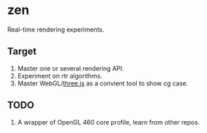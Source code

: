 # zen
Real-time rendering experiments.

## Target

1. Master one or several rendering API.
2. Experiment on rtr algorithms.
3. Master WebGL/[three.js](https://threejs.org/docs/#manual/zh/introduction/How-to-use-WebGL2) as a convient tool to show cg case.

## TODO

1. A wrapper of OpenGL 460 core profile, learn from other repos.
